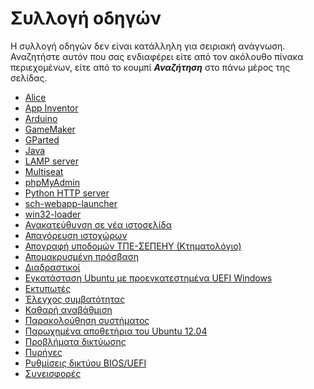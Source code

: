 # Συλλογή οδηγών

Η συλλογή οδηγών δεν είναι κατάλληλη για σειριακή ανάγνωση. Αναζητήστε αυτόν
που σας ενδιαφέρει είτε από τον ακόλουθο πίνακα περιεχομένων, είτε από το
κουμπί ***Αναζήτηση*** στο πάνω μέρος της σελίδας.

- [Alice](alice/index.md)
- [App Inventor](appinventor/index.md)
- [Arduino](arduino/index.md)
- [GameMaker](gamemaker/index.md)
- [GParted](gparted/index.md)
- [Java](java/index.md)
- [LAMP server](lamp-server/index.md)
- [Multiseat](multiseat/index.md)
- [phpMyAdmin](phpmyadmin/index.md)
- [Python HTTP server](python-http-server/index.md)
- [sch-webapp-launcher](sch-webapp-launcher/index.md)
- [win32-loader](win32-loader/index.md)
- [Ανακατεύθυνση σε νέα ιστοσελίδα](redirect-site/index.md)
- [Απαγόρευση ιστοχώρων](blacklist-sites/index.md)
- [Απογραφή υποδομών ΤΠΕ-ΣΕΠΕΗΥ (Κτηματολόγιο)](inventory/index.md)
- [Απομακρυσμένη πρόσβαση](remote-access/index.md)
- [Διαδραστικοί](smartboards/index.md)
- [Εγκατάσταση Ubuntu με προεγκατεστημένα UEFI Windows](install-with-uefi-windows/index.md)
- [Εκτυπωτές](printers/index.md)
- [Έλεγχος συμβατότητας](compatibility/index.md)
- [Καθαρή αναβάθμιση](clean-upgrade/index.md)
- [Παρακολούθηση συστήματος](mate-system-monitor/index.md)
- [Παρωχημένα αποθετήρια του Ubuntu 12.04](repo-ubuntu-12_04/index.md)
- [Προβλήματα δικτύωσης](network-issues/index.md)
- [Πυρήνες](kernels/index.md)
- [Ρυθμίσεις δικτύου BIOS/UEFI](bios-uefi/index.md)
- [Συνεισφορές](contributing/index.md)
